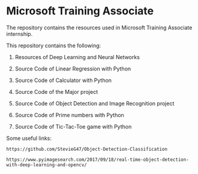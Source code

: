 # Microsoft Training Associate

The repository contains the resources used in Microsoft Training Associate internship.

This repository contains the following:

1. Resources of Deep Learning and Neural Networks

2. Source Code of Linear Regression with Python

3. Source Code of Calculator with Python

4. Source Code of the Major project

5. Source Code of Object Detection and Image Recognition project

6. Source Code of Prime numbers with Python

7. Source Code of Tic-Tac-Toe game with Python

Some useful links:

    https://github.com/StevieG47/Object-Detection-Classification

    https://www.pyimagesearch.com/2017/09/18/real-time-object-detection-with-deep-learning-and-opencv/